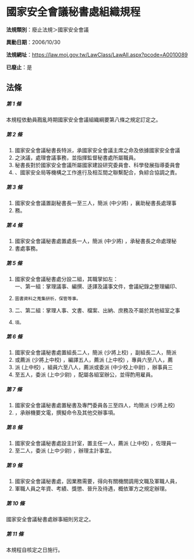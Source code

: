 # 國家安全會議秘書處組織規程

**法規類別**：廢止法規＞國家安全會議

**異動日期**：2006/10/30  

**法規網址**：https://law.moj.gov.tw/LawClass/LawAll.aspx?pcode=A0010089

**已廢止**：是



## 法條
##### 第 1 條
本規程依動員戡亂時期國家安全會議組織綱要第八條之規定訂定之。

##### 第 2 條
1. 國家安全會議秘書長特派，承國家安全會議主席之命及依據國家安全會議
1. 之決議，處理會議事務，並指揮監督秘書處所屬職員。
1. 秘書長對於國家安全會議所屬國家建設研究委員會、科學發展指導委員會
1. 、國家安全局等機構之工作進行及相互間之聯繫配合，負綜合協調之責。

##### 第 3 條
1. 國家安全會議置副秘書長一至三人，簡派 (中少將) ，襄助秘書長處理事
1. 務。

##### 第 4 條
1. 國家安全會議秘書處置處長一人，簡派 (中少將) ，承秘書長之命處理秘
1. 書處事務。

##### 第 5 條
1. 國家安全會議秘書處分設二組，其職掌如左：  
一、第一組：掌理議事、編撰、迻譯及議事文件，會議紀錄之整理編印、
1.     圖書資料之蒐集研析，保管等事。
1. 二、第二組：掌理人事、文書、檔案、出納、庶務及不屬於其他組室之事
1.     項。

##### 第 6 條
1. 國家安全會議秘書處置組長二人，簡派 (少將上校) ，副組長二人，簡派
1. 或薦派 (少將上中校) ，編譯五人，薦派 (上中校) ，專員六至八人，薦
1. 派 (上中校) ，組員六至八人，薦派或委派 (中少校上中尉) ，辦事員三
1. 至五人，委派 (上中少尉) ，配屬各組室辦公，並得酌用雇員。

##### 第 7 條
1. 國家安全會議秘書處置秘書及專門委員各三至四人，均簡派 (少將上校)
1. ，承辦機要文電，撰擬命令及其他交辦事項。

##### 第 8 條
1. 國家安全會議秘書處設主計室，置主任一人，薦派 (上中校) ，佐理員一
1. 至二人，委派 (上中少尉) ，辦理主計事宜。

##### 第 9 條
1. 國家安全會議秘書處，因業務需要，得向有關機關調用文職及軍職人員，
1. 軍職人員之年資、考績、獎懲、晉升及待遇，概依軍方之規定辦理。

##### 第 10 條
國家安全會議秘書處辦事細則另定之。

##### 第 11 條
本規程自核定之日施行。


